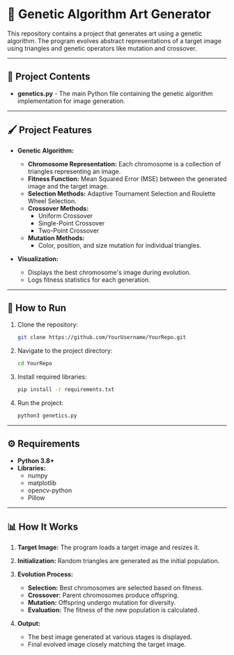 
# 🎨 Genetic Algorithm Art Generator

This repository contains a project that generates art using a genetic algorithm. The program evolves abstract representations of a target image using triangles and genetic operators like mutation and crossover.

---

## 📁 Project Contents

- **genetics.py** - The main Python file containing the genetic algorithm implementation for image generation.

---

## 🖌️ Project Features

- **Genetic Algorithm:**
  - **Chromosome Representation:** Each chromosome is a collection of triangles representing an image.
  - **Fitness Function:** Mean Squared Error (MSE) between the generated image and the target image.
  - **Selection Methods:** Adaptive Tournament Selection and Roulette Wheel Selection.
  - **Crossover Methods:**
    - Uniform Crossover
    - Single-Point Crossover
    - Two-Point Crossover
  - **Mutation Methods:**
    - Color, position, and size mutation for individual triangles.

- **Visualization:**
  - Displays the best chromosome's image during evolution.
  - Logs fitness statistics for each generation.

---

## 🚀 How to Run

1. Clone the repository:
   ```bash
   git clone https://github.com/YourUsername/YourRepo.git
   ```

2. Navigate to the project directory:
   ```bash
   cd YourRepo
   ```

3. Install required libraries:
   ```bash
   pip install -r requirements.txt
   ```

4. Run the project:
   ```bash
   python3 genetics.py
   ```

---

## ⚙️ Requirements

- **Python 3.8+**
- **Libraries:**
  - numpy
  - matplotlib
  - opencv-python
  - Pillow

---

## 📊 How It Works

1. **Target Image:** The program loads a target image and resizes it.
2. **Initialization:** Random triangles are generated as the initial population.
3. **Evolution Process:**
   - **Selection:** Best chromosomes are selected based on fitness.
   - **Crossover:** Parent chromosomes produce offspring.
   - **Mutation:** Offspring undergo mutation for diversity.
   - **Evaluation:** The fitness of the new population is calculated.

4. **Output:**
   - The best image generated at various stages is displayed.
   - Final evolved image closely matching the target image.


